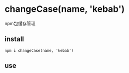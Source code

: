 # changeCase(name, 'kebab')

npm包缓存管理

## install

`npm i changeCase(name, 'kebab')`

## use

```typescript

```
